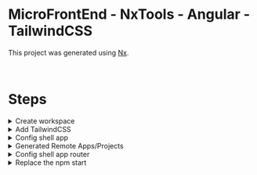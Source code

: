 # MicroFrontEnd - NxTools - Angular - TailwindCSS

This project was generated using [Nx](https://nx.dev).

&nbsp;

# Steps

<details>
  &nbsp;
  <summary>Create workspace</summary>
  
  Create workspace with app name shell is important for the second step
  &nbsp;
  ```
  npx create-nx-workspace@latest <WORKSPACE_NAME>
  ```
</details>

<details>
  &nbsp;
  <summary>Add TailwindCSS</summary>
  
  Add TailwindCSS (shell is the name of you first generated application)
  ```
  npx nx generate @nrwl/angular:setup-tailwind shell
  ```
  
  Add in "/apps/shell/src/app/app.component.html" this code:

```
<header class="text-gray-600 body-font">
  <div class="container mx-auto flex flex-wrap p-5 flex-col md:flex-row items-center">
    <a class="flex title-font font-medium items-center text-gray-900 mb-4 md:mb-0">
      <span class="ml-3 text-xl text-orange-500 font-bold">MicroFrontEnd</span>
    </a>
    <nav class="md:mr-auto md:ml-4 md:py-1 md:pl-4 md:border-l md:border-gray-400	flex flex-wrap items-center text-base justify-center">
      <a class="mr-5 hover:text-orange-400 hover:cursor-pointer">App 1</a>
      <a class="mr-5 hover:text-orange-400 hover:cursor-pointer">App 2</a>
    </nav>
  </div>
</header>
```

</details>

<details>
  &nbsp;
  <summary>Config shell app</summary>
  
  With this command tranform you shell app to host app for microfrontend.

```
npx nx generate @nrwl/angular:setup-mfe --appName=shell --port=4200 --mfeType=host --routing --no-interactive
```

</details>

<details>
  &nbsp;
  <summary>Generated Remote Apps/Projects</summary>
  
  This command will create your remote project that will later run in your shell. We create two of this App's/Projects with separate ports and names.
  
  ```
  npx nx g @nrwl/angular:app app1 --mfe --mfeType=remote --port=4201 --host=shell --routing=true
  ```

&nbsp;

```
npx nx g @nrwl/angular:app app2 --mfe --mfeType=remote --port=4202 --host=shell --routing=true
```

</details>

<details>
  &nbsp;
  <summary>Config shell app router</summary>
  
  Replace the HTML code in "/apps/shell/src/app/app.component.html" with

```
<header class="text-gray-600 body-font">
<div
  class="container mx-auto flex flex-wrap p-5 flex-col md:flex-row items-center"
>
  <a
    class="flex title-font font-medium items-center text-gray-900 mb-4 md:mb-0"
  >
    <span class="ml-3 text-xl text-orange-500 font-bold">MicroFrontEnd</span>
  </a>
  <nav
    class="md:mr-auto md:ml-4 md:py-1 md:pl-4 md:border-l md:border-gray-400 flex flex-wrap items-center text-base justify-center"
  >
    <a routerLink="app1" class="mr-5 hover:text-orange-400 hover:cursor-pointer">App 1</a>
    <a routerLink="app2" class="mr-5 hover:text-orange-400 hover:cursor-pointer">App 2</a>
  </nav>
</div>
</header>
<router-outlet></router-outlet>
```

and after this add routs in the app.module.ts

```
import { RouterModule } from '@angular/router';
import { NgModule } from '@angular/core';
import { BrowserModule } from '@angular/platform-browser';

import { AppComponent } from './app.component';

@NgModule({
declarations: [AppComponent],
imports: [
  BrowserModule,
  RouterModule.forRoot(
    [
      {
        path: 'app1',
        loadChildren: () =>
          import('app1/Module').then((m) => m.RemoteEntryModule),
      },
      {
        path: 'app2',
        loadChildren: () =>
          import('app2/Module').then((m) => m.RemoteEntryModule),
      },
    ],
    { initialNavigation: 'enabledBlocking' }
  ),
],
providers: [],
bootstrap: [AppComponent],
})
export class AppModule {}

```

</details>

<details>
  &nbsp;
  <summary>Replace the npm start </summary>
  
  Replace the npm start command with the npm run-many command.

```
nx run-many --target=serve --all --parallel
```

</details>
